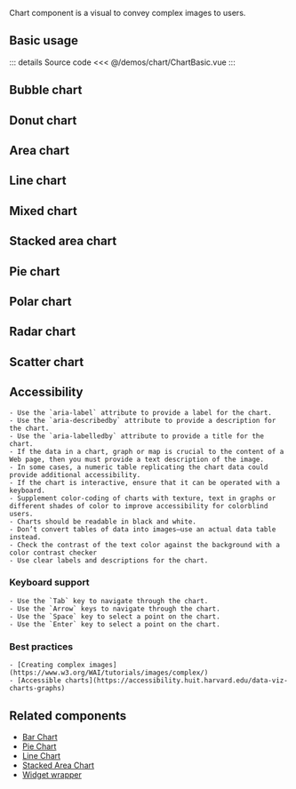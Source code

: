 Chart component is a visual to convey complex images to users.

## Basic usage

<ChartBasic />

::: details Source code
<<< @/demos/chart/ChartBasic.vue
:::

## Bubble chart

<ChartBubble />

## Donut chart

<ChartDonut />

## Area chart

<ChartArea />

## Line chart

<ChartLine />

## Mixed chart

<ChartMixed />

## Stacked area chart

<StackedAreaChartBasic />

## Pie chart

<ChartPie />

## Polar chart

<ChartPolar />

## Radar chart

<ChartRadar />

## Scatter chart

<ChartScatter />

## Accessibility

    - Use the `aria-label` attribute to provide a label for the chart.
    - Use the `aria-describedby` attribute to provide a description for the chart.
    - Use the `aria-labelledby` attribute to provide a title for the chart.
    - If the data in a chart, graph or map is crucial to the content of a Web page, then you must provide a text description of the image.
    - In some cases, a numeric table replicating the chart data could provide additional accessibility.
    - If the chart is interactive, ensure that it can be operated with a keyboard.
    - Supplement color-coding of charts with texture, text in graphs or different shades of color to improve accessibility for colorblind users.
    - Charts should be readable in black and white.
    - Don’t convert tables of data into images—use an actual data table instead.
    - Check the contrast of the text color against the background with a color contrast checker
    - Use clear labels and descriptions for the chart.

### Keyboard support

    - Use the `Tab` key to navigate through the chart.
    - Use the `Arrow` keys to navigate through the chart.
    - Use the `Space` key to select a point on the chart.
    - Use the `Enter` key to select a point on the chart.

### Best practices

    - [Creating complex images](https://www.w3.org/WAI/tutorials/images/complex/)
    - [Accessible charts](https://accessibility.huit.harvard.edu/data-viz-charts-graphs)

## Related components

- [Bar Chart](/widgets/bar-chart/barChart.doc)
- [Pie Chart](/widgets/pie-chart/pieChart.doc.md)
- [Line Chart](/widgets/line-chart/lineChart.doc.md)
- [Stacked Area Chart](/widgets/stacked-area-chart/stackedAreaChart.doc.md)
- [Widget wrapper](/widgets/widget-wrapper/widgetWrapper.doc.md)
